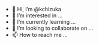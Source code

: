 - 👋 Hi, I’m @kchizuka
- 👀 I’m interested in ...
- 🌱 I’m currently learning ...
- 💞️ I’m looking to collaborate on ...
- 📫 How to reach me ...

<!---
kchizuka/kchizuka is a ✨ special ✨ repository because its `README.md` (this file) appears on your GitHub profile.
You can click the Preview link to take a look at your changes.
--->
